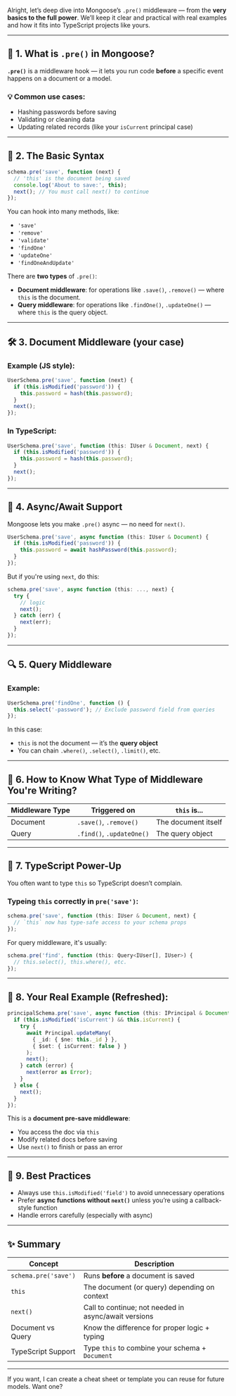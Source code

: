 Alright, let’s deep dive into Mongoose’s `.pre()` middleware — from the **very basics to the full power**. We’ll keep it clear and practical with real examples and how it fits into TypeScript projects like yours.

---

## 🔧 1. What is `.pre()` in Mongoose?

**`.pre()`** is a middleware hook — it lets you run code **before** a specific event happens on a document or a model.

### 💡 Common use cases:
- Hashing passwords before saving
- Validating or cleaning data
- Updating related records (like your `isCurrent` principal case)

---

## 🧩 2. The Basic Syntax

```js
schema.pre('save', function (next) {
  // 'this' is the document being saved
  console.log('About to save:', this);
  next(); // You must call next() to continue
});
```

You can hook into many methods, like:
- `'save'`
- `'remove'`
- `'validate'`
- `'findOne'`
- `'updateOne'`
- `'findOneAndUpdate'`

There are **two types** of `.pre()`:
- **Document middleware**: for operations like `.save()`, `.remove()` — where `this` is the document.
- **Query middleware**: for operations like `.findOne()`, `.updateOne()` — where `this` is the query object.

---

## 🛠️ 3. Document Middleware (your case)

### Example (JS style):
```js
UserSchema.pre('save', function (next) {
  if (this.isModified('password')) {
    this.password = hash(this.password);
  }
  next();
});
```

### In TypeScript:

```ts
UserSchema.pre('save', function (this: IUser & Document, next) {
  if (this.isModified('password')) {
    this.password = hash(this.password);
  }
  next();
});
```

---

## 🧪 4. Async/Await Support

Mongoose lets you make `.pre()` async — no need for `next()`.

```ts
UserSchema.pre('save', async function (this: IUser & Document) {
  if (this.isModified('password')) {
    this.password = await hashPassword(this.password);
  }
});
```

But if you're using `next`, do this:
```ts
schema.pre('save', async function (this: ..., next) {
  try {
    // logic
    next();
  } catch (err) {
    next(err);
  }
});
```

---

## 🔍 5. Query Middleware

### Example:
```ts
UserSchema.pre('findOne', function () {
  this.select('-password'); // Exclude password field from queries
});
```

In this case:
- `this` is not the document — it’s the **query object**
- You can chain `.where()`, `.select()`, `.limit()`, etc.

---

## 🧠 6. How to Know What Type of Middleware You're Writing?

| Middleware Type | Triggered on             | `this` is...        |
|------------------|---------------------------|---------------------|
| Document         | `.save()`, `.remove()`    | The document itself |
| Query            | `.find()`, `.updateOne()` | The query object    |

---

## 🧬 7. TypeScript Power-Up

You often want to type `this` so TypeScript doesn’t complain.

### Typeing `this` correctly in `pre('save')`:
```ts
schema.pre('save', function (this: IUser & Document, next) {
  // `this` now has type-safe access to your schema props
});
```

For query middleware, it's usually:
```ts
schema.pre('find', function (this: Query<IUser[], IUser>) {
  // this.select(), this.where(), etc.
});
```

---

## 🧱 8. Your Real Example (Refreshed):

```ts
principalSchema.pre('save', async function (this: IPrincipal & Document, next) {
  if (this.isModified('isCurrent') && this.isCurrent) {
    try {
      await Principal.updateMany(
        { _id: { $ne: this._id } },
        { $set: { isCurrent: false } }
      );
      next();
    } catch (error) {
      next(error as Error);
    }
  } else {
    next();
  }
});
```

This is a **document pre-save middleware**:
- You access the doc via `this`
- Modify related docs before saving
- Use `next()` to finish or pass an error

---

## 🚀 9. Best Practices

- Always use `this.isModified('field')` to avoid unnecessary operations
- Prefer **async functions without `next()`** unless you’re using a callback-style function
- Handle errors carefully (especially with async)

---

## ✨ Summary

| Concept                  | Description |
|--------------------------|-------------|
| `schema.pre('save')`     | Runs **before** a document is saved |
| `this`                   | The document (or query) depending on context |
| `next()`                 | Call to continue; not needed in async/await versions |
| Document vs Query        | Know the difference for proper logic + typing |
| TypeScript Support       | Type `this` to combine your schema + `Document` |

---

If you want, I can create a cheat sheet or template you can reuse for future models. Want one?